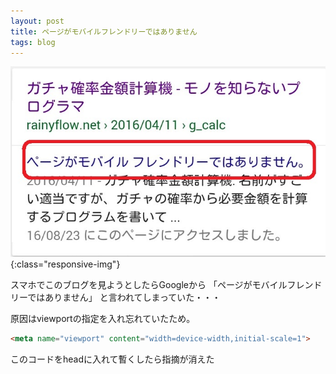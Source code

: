 ```yaml
---
layout: post
title: ページがモバイルフレンドリーではありません
tags: blog
---
```


![ページがモバイルフレンドリーではありません](/images/Screenshot_2016-09-04-21-13-47.jpg){:class="responsive-img"}

スマホでこのブログを見ようとしたらGoogleから
「ページがモバイルフレンドリーではありません」
と言われてしまっていた・・・

原因はviewportの指定を入れ忘れていたため。

```html
<meta name="viewport" content="width=device-width,initial-scale=1">
```

このコードをheadに入れて暫くしたら指摘が消えた
